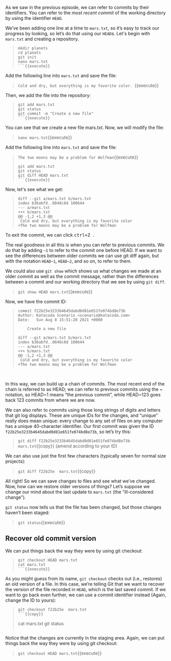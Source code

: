 As we saw in the previous episode, we can refer to commits by their identifiers. You can refer to the <i> most recent commit </i> of the working directory by using the identifier `HEAD`.

We’ve been adding one line at a time to `mars.txt`, so it’s easy to track our progress by looking, so let’s do that using our `HEAD`s. Let's begin with `mars.txt` and creating a repository.

> ```
> mkdir planets
> cd planets
> git init
> nano mars.txt
> ```{{execute}}

Add the following line into `mars.txt` and save the file:
> `Cold and dry, but everything is my favorite color. `{{execute}}

Then, we add the file into the repository:
> ```
> git add mars.txt
> git status
> git commit -m "Create a new file"
> ```{{execute}}

You can see that we create a new file mars.txt. Now, we will modify the file:
> `nano mars.txt`{{execute}}

Add the following line into `mars.txt` and save the file:
> `The two moons may be a problem for Wolfman`{{execute}}
> 
> ```
> git add mars.txt
> git status
> git diff HEAD mars.txt 
> ```{{execute}}

Now, let's see what we get:
> ```  
> diff --git a/mars.txt b/mars.txt
> index b36abfd..0848c8d 100644
> --- a/mars.txt
> +++ b/mars.txt
> @@ -1,2 +1,3 @@
>  Cold and dry, but everything is my favorite color
> +The two moons may be a problem for Wolfman
> ```

To exit the commit, we can click <kbd> ctrl+Z </kbd>.

The real goodness in all this is when you can refer to previous commits. We do that by adding `~1` to refer to the commit one before HEAD. If we want to see the differences between older commits we can use git diff again, but with the notation `HEAD~1`, `HEAD~2`, and so on, to refer to them.

We could also use `git show` which shows us what changes we made at an older commit as well as the commit message, rather than the differences between a commit and our working directory that we see by using `git diff`.

> `git show HEAD mars.txt`{{execute}}

Now, we have the commit ID:
> ```
> commit f22b25e3233b4645dabd0d81e651fe074bd8e73b
> Author: Katacoda Scenario <scenario@katacoda.com>
> Date:   Sun Aug 8 15:51:20 2021 +0000
> 
>     Create a new file
>     
> diff --git a/mars.txt b/mars.txt
> index b36abfd..0848c8d 100644
> --- a/mars.txt
> +++ b/mars.txt
> @@ -1,2 +1,3 @@
>  Cold and dry, but everything is my favorite color
> +The two moons may be a problem for Wolfman
> ```

<br/> 

In this way, we can build up a chain of commits. The most recent end of the chain is referred to as HEAD; we can refer to previous commits using the ~ notation, so HEAD~1 means “the previous commit”, while HEAD~123 goes back 123 commits from where we are now.

We can also refer to commits using those long strings of digits and letters that git log displays. These are unique IDs for the changes, and “unique” really does mean unique: every change to any set of files on any computer has a unique 40-character identifier. Our first commit was given the ID `f22b25e3233b4645dabd0d81e651fe074bd8e73b`, so let’s try this:
> `git diff f22b25e3233b4645dabd0d81e651fe074bd8e73b mars.txt`{{copy}} (amend according to your ID)

We can also use just the first few characters (typically seven for normal size projects):
> `git diff f22b25e  mars.txt`{{copy}}

All right! So we can save changes to files and see what we’ve changed. Now, how can we restore older versions of things? Let’s suppose we change our mind about the last update to `mars.txt` (the “ill-considered change”).

`git status` now tells us that the file has been changed, but those changes haven’t been staged:
> `git status`{{execute}}

## Recover old commit version
We can put things back the way they were by using git checkout:
> ```
> git checkout HEAD mars.txt
> cat mars.txt
> ```{{execute}}

As you might guess from its name, `git checkout` checks out (i.e., restores) an old version of a file. In this case, we’re telling Git that we want to recover the version of the file recorded in `HEAD`, which is the last saved commit. If we want to go back even further, we can use a commit identifier instead (Again, change the ID to yours):
> ```
> git checkout f22b25e  mars.txt
> ```{{copy}}
> ```
> cat mars.txt
> git status
> ```{{execute}}

Notice that the changes are currently in the staging area. Again, we can put things back the way they were by using git checkout:
> `git checkout HEAD mars.txt`{{execute}}
